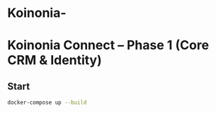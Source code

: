 # Koinonia-
# Koinonia Connect – Phase 1 (Core CRM & Identity)

## Start
```bash
docker-compose up --build

